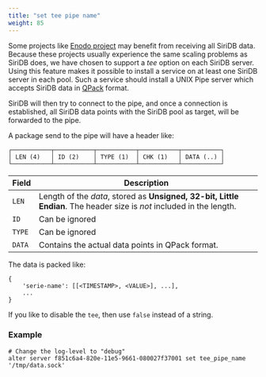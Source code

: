 ```yaml
---
title: "set tee pipe name"
weight: 85
---
```


Some projects like [Enodo project](../../../related_projects/enodo) may benefit from receiving all SiriDB data. Because these projects usually experience the same scaling problems as SiriDB does, we have chosen to support a *tee* option on each SiriDB server.
Using this feature makes it possible to install a service on at least one SiriDB server in each pool. Such a service should install a UNIX Pipe server which accepts SiriDB data in [QPack](https://github.com/transceptor-technology/qpack) format.

SiriDB will then try to connect to the pipe, and once a connection is established, all SiriDB data points with the SiriDB pool as target, will be forwarded to the pipe.

A package send to the pipe will have a header like:

```none
┌───────────┬───────────┬───────────┬───────────┬───────────┐
│ LEN (4)   │ ID (2)    │ TYPE (1)  │ CHK (1)   │ DATA (..) │
└───────────┴───────────┴───────────┴───────────┴───────────┘
```

Field  | Description
-------|----------------
`LEN`  | Length of the *data*, stored as **Unsigned, 32-bit, Little Endian**. The header size is *not* included in the length.
`ID`   | Can be ignored
`TYPE` | Can be ignored
`DATA` | Contains the actual data points in QPack format.

The data is packed like:

```none
{
    'serie-name': [[<TIMESTAMP>, <VALUE>], ...],
    ...
}
```

If you like to disable the `tee`, then use `false` instead of a string.

### Example

    # Change the log-level to "debug"
    alter server f851c6a4-820e-11e5-9661-080027f37001 set tee_pipe_name '/tmp/data.sock'
